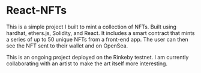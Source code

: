 # React-NFTs
This is a simple project I built to mint a collection of NFTs. Built using hardhat, ethers.js, Solidity, and React. It includes a smart contract that mints a series of up to 50 unique NFTs from a front-end app. The user can then see the NFT sent to their wallet and on OpenSea.

This is an ongoing project deployed on the Rinkeby testnet. I am currently collaborating with an artist to make the art itself more interesting.
